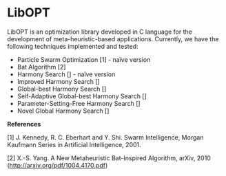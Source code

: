 LibOPT
======

LibOPT is an optimization library developed in C language for the development of meta-heuristic-based applications. Currently, we have the following techniques implemented and tested:

* Particle Swarm Optimization [1] - naïve version
* Bat Algorithm [2]
* Harmony Search [] - naïve version
* Improved Harmony Search []
* Global-best Harmony Search []
* Self-Adaptive Global-best Harmony Search []
* Parameter-Setting-Free Harmony Search []
* Novel Global Harmony Search []

**References**

[1] J. Kennedy, R. C. Eberhart and Y. Shi. Swarm Intelligence, Morgan Kaufmann Series in Artificial Intelligence, 2001.

[2] X.-S. Yang. A New Metaheuristic Bat-Inspired Algorithm, arXiv, 2010 (http://arxiv.org/pdf/1004.4170.pdf)
